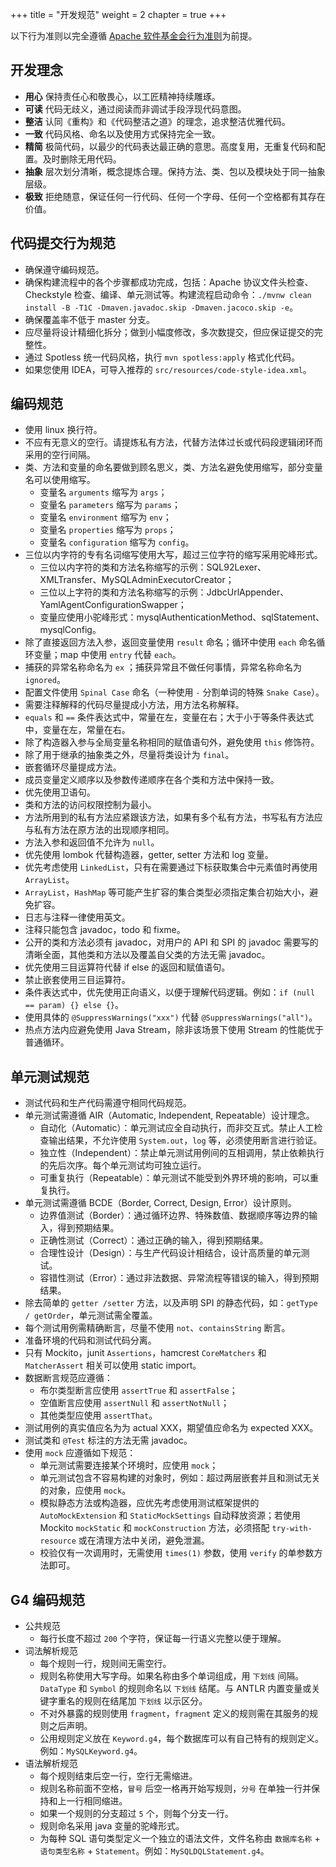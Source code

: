 +++
title = "开发规范"
weight = 2
chapter = true
+++

以下行为准则以完全遵循 [Apache 软件基金会行为准则](https://www.apache.org/foundation/policies/conduct.html)为前提。

## 开发理念

- **用心** 保持责任心和敬畏心，以工匠精神持续雕琢。
- **可读** 代码无歧义，通过阅读而非调试手段浮现代码意图。
- **整洁** 认同《重构》和《代码整洁之道》的理念，追求整洁优雅代码。
- **一致** 代码风格、命名以及使用方式保持完全一致。
- **精简** 极简代码，以最少的代码表达最正确的意思。高度复用，无重复代码和配置。及时删除无用代码。
- **抽象** 层次划分清晰，概念提炼合理。保持方法、类、包以及模块处于同一抽象层级。
- **极致** 拒绝随意，保证任何一行代码、任何一个字母、任何一个空格都有其存在价值。

## 代码提交行为规范

- 确保遵守编码规范。
- 确保构建流程中的各个步骤都成功完成，包括：Apache 协议文件头检查、Checkstyle 检查、编译、单元测试等。构建流程启动命令：`./mvnw clean install -B -T1C -Dmaven.javadoc.skip -Dmaven.jacoco.skip -e`。
- 确保覆盖率不低于 master 分支。
- 应尽量将设计精细化拆分；做到小幅度修改，多次数提交，但应保证提交的完整性。
- 通过 Spotless 统一代码风格，执行 `mvn spotless:apply` 格式化代码。
- 如果您使用 IDEA，可导入推荐的 `src/resources/code-style-idea.xml`。

## 编码规范

- 使用 linux 换行符。
- 不应有无意义的空行。请提炼私有方法，代替方法体过长或代码段逻辑闭环而采用的空行间隔。
- 类、方法和变量的命名要做到顾名思义，类、方法名避免使用缩写，部分变量名可以使用缩写。
    - 变量名 `arguments` 缩写为 `args`；
    - 变量名 `parameters` 缩写为 `params`；
    - 变量名 `environment` 缩写为 `env`；
    - 变量名 `properties` 缩写为 `props`；
    - 变量名 `configuration` 缩写为 `config`。
- 三位以内字符的专有名词缩写使用大写，超过三位字符的缩写采用驼峰形式。
    - 三位以内字符的类和方法名称缩写的示例：SQL92Lexer、XMLTransfer、MySQLAdminExecutorCreator；
    - 三位以上字符的类和方法名称缩写的示例：JdbcUrlAppender、YamlAgentConfigurationSwapper；
    - 变量应使用小驼峰形式：mysqlAuthenticationMethod、sqlStatement、mysqlConfig。
- 除了直接返回方法入参，返回变量使用 `result` 命名；循环中使用 `each` 命名循环变量；map 中使用 `entry` 代替 `each`。
- 捕获的异常名称命名为 `ex` ；捕获异常且不做任何事情，异常名称命名为 `ignored`。
- 配置文件使用 `Spinal Case` 命名（一种使用 `-` 分割单词的特殊 `Snake Case`）。
- 需要注释解释的代码尽量提成小方法，用方法名称解释。
- `equals` 和 `==` 条件表达式中，常量在左，变量在右；大于小于等条件表达式中，变量在左，常量在右。
- 除了构造器入参与全局变量名称相同的赋值语句外，避免使用 `this` 修饰符。
- 除了用于继承的抽象类之外，尽量将类设计为 `final`。
- 嵌套循环尽量提成方法。
- 成员变量定义顺序以及参数传递顺序在各个类和方法中保持一致。
- 优先使用卫语句。
- 类和方法的访问权限控制为最小。
- 方法所用到的私有方法应紧跟该方法，如果有多个私有方法，书写私有方法应与私有方法在原方法的出现顺序相同。
- 方法入参和返回值不允许为 `null`。
- 优先使用 lombok 代替构造器，getter, setter 方法和 log 变量。
- 优先考虑使用 `LinkedList`，只有在需要通过下标获取集合中元素值时再使用 `ArrayList`。
- `ArrayList`，`HashMap` 等可能产生扩容的集合类型必须指定集合初始大小，避免扩容。
- 日志与注释一律使用英文。
- 注释只能包含 javadoc，todo 和 fixme。
- 公开的类和方法必须有 javadoc，对用户的 API 和 SPI 的 javadoc 需要写的清晰全面，其他类和方法以及覆盖自父类的方法无需 javadoc。
- 优先使用三目运算符代替 if else 的返回和赋值语句。
- 禁止嵌套使用三目运算符。
- 条件表达式中，优先使用正向语义，以便于理解代码逻辑。例如：`if (null == param) {} else {}`。
- 使用具体的 `@SuppressWarnings("xxx")` 代替 `@SuppressWarnings("all")`。
- 热点方法内应避免使用 Java Stream，除非该场景下使用 Stream 的性能优于普通循环。

## 单元测试规范

- 测试代码和生产代码需遵守相同代码规范。
- 单元测试需遵循 AIR（Automatic, Independent, Repeatable）设计理念。
    - 自动化（Automatic）：单元测试应全自动执行，而非交互式。禁止人工检查输出结果，不允许使用 `System.out`，`log` 等，必须使用断言进行验证。
    - 独立性（Independent）：禁止单元测试用例间的互相调用，禁止依赖执行的先后次序。每个单元测试均可独立运行。
    - 可重复执行（Repeatable）：单元测试不能受到外界环境的影响，可以重复执行。
- 单元测试需遵循 BCDE（Border, Correct, Design, Error）设计原则。
    - 边界值测试（Border）：通过循环边界、特殊数值、数据顺序等边界的输入，得到预期结果。
    - 正确性测试（Correct）：通过正确的输入，得到预期结果。
    - 合理性设计（Design）：与生产代码设计相结合，设计高质量的单元测试。
    - 容错性测试（Error）：通过非法数据、异常流程等错误的输入，得到预期结果。
- 除去简单的 `getter /setter` 方法，以及声明 SPI 的静态代码，如：`getType / getOrder`，单元测试需全覆盖。
- 每个测试用例需精确断言，尽量不使用 `not`、`containsString` 断言。
- 准备环境的代码和测试代码分离。
- 只有 Mockito，junit `Assertions`，hamcrest `CoreMatchers` 和 `MatcherAssert` 相关可以使用 static import。
- 数据断言规范应遵循：
    - 布尔类型断言应使用 `assertTrue` 和 `assertFalse`；
    - 空值断言应使用 `assertNull` 和 `assertNotNull`；
    - 其他类型应使用 `assertThat`。
- 测试用例的真实值应名为为 actual XXX，期望值应命名为 expected XXX。
- 测试类和 `@Test` 标注的方法无需 javadoc。
- 使用 `mock` 应遵循如下规范：
    - 单元测试需要连接某个环境时，应使用 `mock`；
    - 单元测试包含不容易构建的对象时，例如：超过两层嵌套并且和测试无关的对象，应使用 `mock`。
    - 模拟静态方法或构造器，应优先考虑使用测试框架提供的 `AutoMockExtension` 和 `StaticMockSettings` 自动释放资源；若使用 Mockito `mockStatic` 和 `mockConstruction` 方法，必须搭配 `try-with-resource`
      或在清理方法中关闭，避免泄漏。
    - 校验仅有一次调用时，无需使用 `times(1)` 参数，使用 `verify` 的单参数方法即可。

## G4 编码规范

- 公共规范
    - 每行长度不超过 `200` 个字符，保证每一行语义完整以便于理解。
- 词法解析规范
    - 每个规则一行，规则间无需空行。
    - 规则名称使用大写字母。如果名称由多个单词组成，用 `下划线` 间隔。`DataType` 和 `Symbol` 的规则命名以 `下划线` 结尾。与 ANTLR 内置变量或关键字重名的规则在结尾加 `下划线` 以示区分。
    - 不对外暴露的规则使用 `fragment`，`fragment` 定义的规则需在其服务的规则之后声明。
    - 公用规则定义放在 `Keyword.g4`，每个数据库可以有自己特有的规则定义。例如：`MySQLKeyword.g4`。
- 语法解析规范
    - 每个规则结束后空一行，空行无需缩进。
    - 规则名称前面不空格，`冒号` 后空一格再开始写规则，`分号` 在单独一行并保持和上一行相同缩进。
    - 如果一个规则的分支超过 `5` 个，则每个分支一行。
    - 规则命名采用 java 变量的驼峰形式。
    - 为每种 SQL 语句类型定义一个独立的语法文件，文件名称由 `数据库名称` + `语句类型名称` + `Statement`。例如：`MySQLDQLStatement.g4`。
